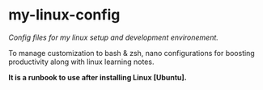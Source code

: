 # my-linux-config
_Config files for my linux setup and development environement._

To manage customization to bash &amp; zsh, nano configurations for boosting productivity along with linux learning notes. 

**It is a runbook to use after installing Linux [Ubuntu].**


